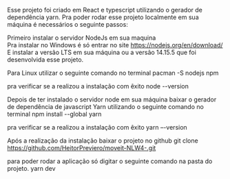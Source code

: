Esse projeto foi criado em React e typescript utilizando o gerador de dependência yarn.
Pra poder rodar esse projeto localmente em sua máquina é necessários o seguinte passos:

Primeiro instalar o servidor NodeJs em sua maquina  
Pra instalar no Windows é só entrar no site 
https://nodejs.org/en/download/
E instalar a versão LTS em sua máquina ou a versão 14.15.5 que foi desenvolvida esse projeto.

Para Linux utilizar o seguinte comando no terminal
pacman -S nodejs npm

pra verificar se a realizou a instalação com êxito 
node --version

Depois   de ter instalado o servidor node em sua máquina baixar o gerador de dependência de javascript Yarn utilizando o seguinte comando no terminal 
npm install --global yarn

pra verificar se a realizou a instalação com êxito 
yarn –-version

Após a realização da instalação baixar o projeto no github 
git clone https://github.com/HeitorPreviero/moveit-NLW4-.git

para poder rodar a aplicação só digitar o seguinte comando na pasta do projeto.
yarn dev 
